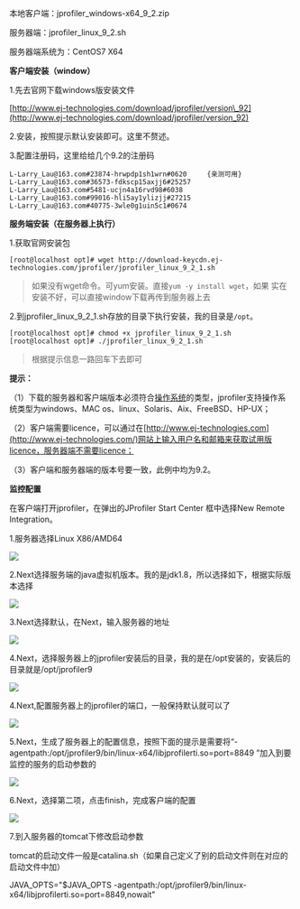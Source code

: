 本地客户端：jprofiler\_windows-x64\_9\_2.zip

服务器端：jprofiler\_linux\_9\_2.sh

服务器端系统为：CentOS7  X64

**客户端安装（window）**

1.先去官网下载windows版安装文件

[http://www.ej-technologies.com/download/jprofiler/version\_92](http://www.ej-technologies.com/download/jprofiler/version_92)

2.安装，按照提示默认安装即可。这里不赘述。

3.配置注册码，这里给给几个9.2的注册码

```
L-Larry_Lau@163.com#23874-hrwpdp1sh1wrn#0620     {亲测可用}
L-Larry_Lau@163.com#36573-fdkscp15axjj6#25257 
L-Larry_Lau@163.com#5481-ucjn4a16rvd98#6038 
L-Larry_Lau@163.com#99016-hli5ay1ylizjj#27215 
L-Larry_Lau@163.com#40775-3wle0g1uin5c1#0674
```

**服务端安装（在服务器上执行）**

1.获取官网安装包

```
[root@localhost opt]# wget http://download-keycdn.ej-technologies.com/jprofiler/jprofiler_linux_9_2_1.sh
```

> 如果没有wget命令。可yum安装。直接`yum -y install wget`，如果   实在安装不好，可以直接window下载再传到服务器上去

2.到jprofiler\_linux\_9\_2\_1.sh存放的目录下执行安装，我的目录是`/opt`。

```
[root@localhost opt]# chmod +x jprofiler_linux_9_2_1.sh
[root@localhost opt]# ./jprofiler_linux_9_2_1.sh
```

> 根据提示信息一路回车下去即可

**提示：**

（1）下载的服务器和客户端版本必须符合[操作系统](http://lib.csdn.net/base/operatingsystem)的类型，jprofiler支持操作系统类型为windows、MAC os、linux、Solaris、Aix、FreeBSD、HP-UX；

（2）客户端需要licence，可以通过在[http://www.ej-technologies.com](http://www.ej-technologies.com/)网站上输入用户名和邮箱来获取试用版licence，服务器端不需要licence；

（3）客户端和服务器端的版本号要一致，此例中均为9.2。

**监控配置**

在客户端打开jprofiler，在弹出的JProfiler Start Center 框中选择New Remote Integration。

1.服务器选择Linux X86/AMD64

![](/assets/服务器选择.png)

2.Next选择服务端的java虚拟机版本。我的是jdk1.8，所以选择如下，根据实际版本选择

![](/assets/服务端java虚拟机配置.png)

3.Next选择默认，在Next，输入服务器的地址

![](/assets/服务器地址.png)

4.Next，选择服务器上的jprofiler安装后的目录，我的是在/opt安装的，安装后的目录就是/opt/jprofiler9

![](/assets/服务器上软件目录.png)

4.Next,配置服务器上的jprofiler的端口，一般保持默认就可以了

![](/assets/配置端口.png)

5.Next，生成了服务器上的配置信息，按照下面的提示是需要将“-agentpath:/opt/jprofiler9/bin/linux-x64/libjprofilerti.so=port=8849 ”加入到要监控的服务的启动参数的

![](/assets/配置信息.png)

6.Next，选择第二项，点击finish，完成客户端的配置

![](/assets/完成配置.png)

7.到入服务器的tomcat下修改启动参数

tomcat的启动文件一般是catalina.sh（如果自己定义了别的启动文件则在对应的启动文件中加）

JAVA\_OPTS="$JAVA\_OPTS  -agentpath:/opt/jprofiler9/bin/linux-x64/libjprofilerti.so=port=8849,nowait"

